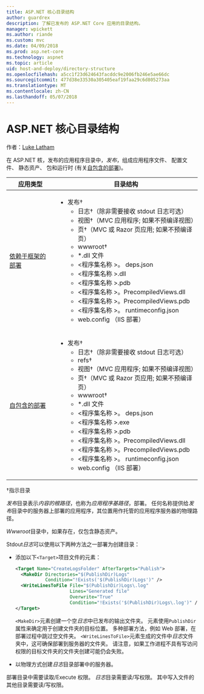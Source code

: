 ```yaml
---
title: ASP.NET 核心目录结构
author: guardrex
description: 了解已发布的 ASP.NET Core 应用的目录结构。
manager: wpickett
ms.author: riande
ms.custom: mvc
ms.date: 04/09/2018
ms.prod: asp.net-core
ms.technology: aspnet
ms.topic: article
uid: host-and-deploy/directory-structure
ms.openlocfilehash: a5cc1f23d624643facddc9e2006fb246e5ae66dc
ms.sourcegitcommit: 477d38e33530a305405eaf19faa29c6d805273aa
ms.translationtype: MT
ms.contentlocale: zh-CN
ms.lasthandoff: 05/07/2018
---
```

# <a name="aspnet-core-directory-structure"></a>ASP.NET 核心目录结构

作者：[Luke Latham](https://github.com/guardrex)

在 ASP.NET 核，发布的应用程序目录中，*发布*，组成应用程序文件、 配置文件、 静态资产、 包和运行时 (有关[自包含的部署](/dotnet/core/deploying/#self-contained-deployments-scd))。


| 应用类型 | 目录结构 |
| -------- | ------------------- |
| [依赖于框架的部署](/dotnet/core/deploying/#framework-dependent-deployments-fdd) | <ul><li>发布&dagger;<ul><li>日志&dagger;（除非需要接收 stdout 日志可选）</li><li>视图&dagger;（MVC 应用程序; 如果不预编译视图）</li><li>页&dagger;（MVC 或 Razor 页应用; 如果不预编译页）</li><li>wwwroot&dagger;</li><li>*\.dll 文件</li><li>\<程序集名称 >。 deps.json</li><li>\<程序集名称 >.dll</li><li>\<程序集名称 >.pdb</li><li>\<程序集名称 >。PrecompiledViews.dll</li><li>\<程序集名称 >。PrecompiledViews.pdb</li><li>\<程序集名称 >。 runtimeconfig.json</li><li>web.config （IIS 部署）</li></ul></li></ul> |
| [自包含的部署](/dotnet/core/deploying/#self-contained-deployments-scd) | <ul><li>发布&dagger;<ul><li>日志&dagger;（除非需要接收 stdout 日志可选）</li><li>refs&dagger;</li><li>视图&dagger;（MVC 应用程序; 如果不预编译视图）</li><li>页&dagger;（MVC 或 Razor 页应用; 如果不预编译页）</li><li>wwwroot&dagger;</li><li>\*.dll 文件</li><li>\<程序集名称 >。 deps.json</li><li>\<程序集名称 >.exe</li><li>\<程序集名称 >.pdb</li><li>\<程序集名称 >。PrecompiledViews.dll</li><li>\<程序集名称 >。PrecompiledViews.pdb</li><li>\<程序集名称 >。 runtimeconfig.json</li><li>web.config （IIS 部署）</li></ul></li></ul> |

&dagger;指示目录

*发布*目录表示*内容的根路径*，也称为*应用程序基路径*，部署。 任何名称提供给*发布*目录中的服务器上部署的应用程序，其位置用作托管的应用程序服务器的物理路径。

*Wwwroot*目录中，如果存在，仅包含静态资产。

Stdout*日志*可以使用以下两种方法之一部署为创建目录：

* 添加以下`<Target>`项目文件的元素：

   ```xml
   <Target Name="CreateLogsFolder" AfterTargets="Publish">
     <MakeDir Directories="$(PublishDir)Logs" 
              Condition="!Exists('$(PublishDir)Logs')" />
     <WriteLinesToFile File="$(PublishDir)Logs\.log" 
                       Lines="Generated file" 
                       Overwrite="True" 
                       Condition="!Exists('$(PublishDir)Logs\.log')" />
   </Target>
   ```

   `<MakeDir>`元素创建一个空*日志*中已发布的输出文件夹。 元素使用`PublishDir`属性来确定用于创建文件夹的目标位置。 多种部署方法，例如 Web 部署，在部署过程中跳过空文件夹。 `<WriteLinesToFile>`元素生成的文件中*日志*文件夹中，这可确保部署到服务器的文件夹。 请注意，如果工作进程不具有写访问权限的目标文件夹的文件夹创建可能仍会失败。

* 以物理方式创建*日志*目录部署中的服务器。

部署目录中需要读取/Execute 权限。 *日志*目录需要读/写权限。 其中写入文件的其他目录需要读/写权限。
